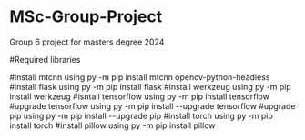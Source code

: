 # MSc-Group-Project
Group 6 project for masters degree 2024

#Required libraries

#install mtcnn using py -m pip install mtcnn opencv-python-headless
#install flask using py -m pip install flask
#install werkzeug using py -m pip install werkzeug
#isntall tensorflow using py -m pip install tensorflow
#upgrade tensorflow using py -m pip install --upgrade tensorflow
#upgrade pip using py -m pip install --upgrade pip
#install torch using py -m pip install torch
#install pillow using py -m pip install pillow
